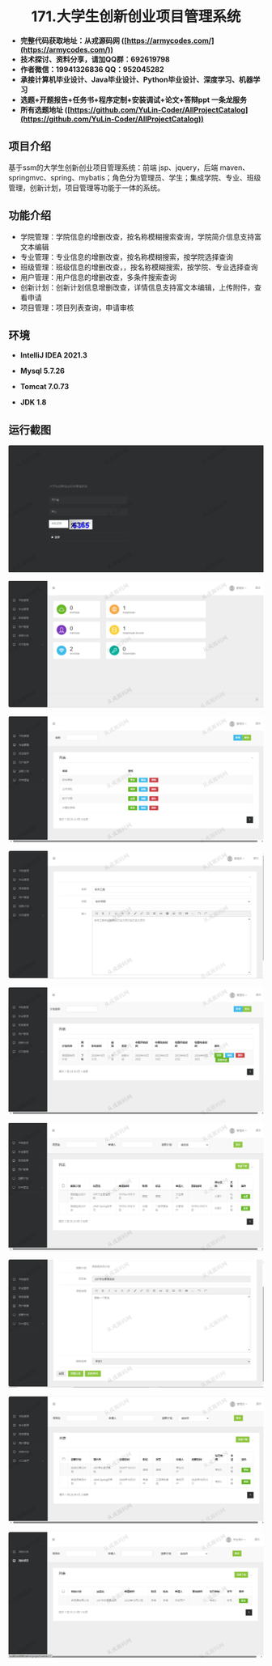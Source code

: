 <p><h1 align="center">171.大学生创新创业项目管理系统</h1></p>

- <b>完整代码获取地址：从戎源码网 ([https://armycodes.com/](https://armycodes.com/))</b>
- <b>技术探讨、资料分享，请加QQ群：692619798</b> 
- <b>作者微信：19941326836  QQ：952045282</b> 
- <b>承接计算机毕业设计、Java毕业设计、Python毕业设计、深度学习、机器学习</b>
- <b>选题+开题报告+任务书+程序定制+安装调试+论文+答辩ppt 一条龙服务</b>
- <b>所有选题地址 ([https://github.com/YuLin-Coder/AllProjectCatalog](https://github.com/YuLin-Coder/AllProjectCatalog)) </b>

## 项目介绍
基于ssm的大学生创新创业项目管理系统：前端 jsp、jquery，后端 maven、springmvc、spring、mybatis；角色分为管理员、学生；集成学院、专业、班级管理，创新计划，项目管理等功能于一体的系统。

## 功能介绍

- 学院管理：学院信息的增删改查，按名称模糊搜索查询，学院简介信息支持富文本编辑
- 专业管理：专业信息的增删改查，按名称模糊搜索，按学院选择查询
- 班级管理：班级信息的增删改查，，按名称模糊搜索，按学院、专业选择查询
- 用户管理：用户信息的增删改查，多条件搜索查询
- 创新计划：创新计划信息增删改查，详情信息支持富文本编辑，上传附件，查看申请
- 项目管理：项目列表查询，申请审核

## 环境

- <b>IntelliJ IDEA 2021.3</b>

- <b>Mysql 5.7.26</b>

- <b>Tomcat 7.0.73</b>

- <b>JDK 1.8</b>

## 运行截图
![](screenshot/1.png)

![](screenshot/2.png)

![](screenshot/3.png)

![](screenshot/4.png)

![](screenshot/5.png)

![](screenshot/6.png)

![](screenshot/7.png)

![](screenshot/8.png)

![](screenshot/9.png)
